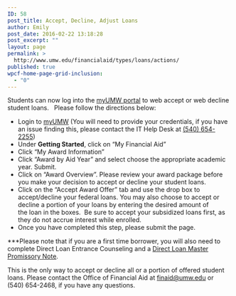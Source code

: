 ```yaml
---
ID: 58
post_title: Accept, Decline, Adjust Loans
author: Emily
post_date: 2016-02-22 13:18:28
post_excerpt: ""
layout: page
permalink: >
  http://www.umw.edu/financialaid/types/loans/actions/
published: true
wpcf-home-page-grid-inclusion:
  - "0"
---
```

Students can now log into the <a href="https://orgsync.com/82489/chapter">myUMW portal</a> to web accept or web decline student loans.   Please follow the directions below:
<ul>
	<li>Login to <a href="https://orgsync.com/82489/chapter">myUMW</a> (You will need to provide your credentials, if you have an issue finding this, please contact the IT Help Desk at <a href="tel:%28540%29%20654-2255">(540) 654-2255</a>)</li>
	<li>Under <strong>Getting Started</strong>, click on “My Financial Aid”</li>
	<li>Click “My Award Information”</li>
	<li>Click “Award by Aid Year” and select choose the appropriate academic year. Submit.</li>
	<li>Click on “Award Overview”. Please review your award package before you make your decision to accept or decline your student loans.</li>
	<li>Click on the “Accept Award Offer” tab and use the drop box to accept/decline your federal loans. You may also choose to accept or decline a portion of your loans by entering the desired amount of the loan in the boxes.  Be sure to accept your subsidized loans first, as they do not accrue interest while enrolled.</li>
	<li>Once you have completed this step, please submit the page.</li>
</ul>
***Please note that if you are a first time borrower, you will also need to complete Direct Loan Entrance Counseling and a <a href="http://www.studentloans.gov">Direct Loan Master Promissory Note</a>.

This is the only way to accept or decline all or a portion of offered student loans. Please contact the Office of Financial Aid at <a href="mailto:finaid@umw.edu">finaid@umw.edu</a> or (540) 654-2468, if you have any questions.
